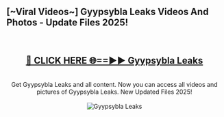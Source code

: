 <h2>[~Viral Videos~] Gyypsybla Leaks Videos And Photos - Update Files 2025!</h2>
<br>
<div align="center">
<h2><a href="https://top-ai-tools.click/QrbHav" rel="nofollow">🔴 CLICK HERE 🌐==►► Gyypsybla Leaks</a></h2>
<br>
Get Gyypsybla Leaks and all content. Now you can access all videos and pictures of Gyypsybla Leaks. New Updated Files 2025!
<br>
<br>
<a href="https://top-ai-tools.click/QrbHav" rel="nofollow" data-target="animated-image.originalLink"><img src="https://i.ibb.co.com/WyWwxjT/player-gif2.gif" alt="Gyypsybla Leaks" style="max-width: 100%; display: inline-block;" data-target="animated-image.originalImage"></a>
</div>
<br>